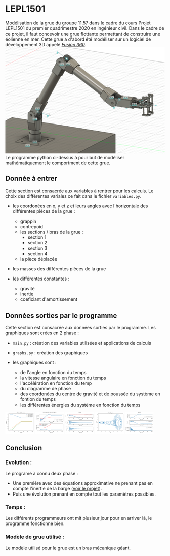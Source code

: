# LEPL1501
Modélisation de la grue du groupe 11.57 dans le cadre du cours Projet LEPL1501 du premier quadrimestre 2020 en ingénieur 
civil.
Dans le cadre de ce projet, il faut concevoir une grue flottante permettant de construire une éolienne en mer. 
Cette grue a d'abord été modéliser sur un logiciel de développement 3D appelé *[Fusion 360](https://www.autodesk.com/products/fusion-360/overview)*.
![La grue sur Fusion360](img/allCrane.png)
Le programme python ci-dessus à pour but de modéliser mathématiquement le comportment de cette grue. 

## Donnée à entrer

Cette section est consacrée aux variables à rentrer pour les calculs. Le choix des différentes variales ce fait dans le 
fichier ```variables.py```. 

- les coordonées en x, y et z et leurs angles avec l'horizontale des différentes pièces de la grue :
    - grappin
    - contrepoid
    - les sections / bras de la grue :
        - section 1
        - section 2
        - section 3
        - section 4
    - la pièce déplacée             

- les masses des différentes pièces de la grue
- les différentes constantes :
    - gravité
    - inertie
    - coeficiant d'amortissement

## Données sorties par le programme 

Cette section est consacrée aux données sorties par le programme. Les graphiques sont crées en 2 phase :
- ```main.py``` : création des variables utilisées et applications de calculs
- ```graphs.py``` : création des graphiques

- les graphiques sont :
    - de l'angle en fonction du temps
    - la vitesse angulaire en fonction du temps
    - l'accélération en fonction du temp
    - du diagramme de phase
    - des coordonées du centre de gravité et de poussée du système en fontion du temps
    - les différentes énergies du système en fonction du temps


<img src="https://raw.githubusercontent.com/quentinprieels/LEPL1501/master/img/motionCrane.png" width="18%"></img> 
<img src="https://raw.githubusercontent.com/quentinprieels/LEPL1501/master/img/centerGravity_centerThrust.png" width="18%"></img> 
<img src="https://raw.githubusercontent.com/quentinprieels/LEPL1501/master/img/omegaAndTheta.png" width="18%"></img> 
<img src="https://raw.githubusercontent.com/quentinprieels/LEPL1501/master/img/phaseDiagram.png" width="18%"></img> 
<img src="https://raw.githubusercontent.com/quentinprieels/LEPL1501/master/img/energy.png" width="18%"></img> 


## Conclusion

### Evolution :

Le programe à connu deux phase : 
- Une première avec des équations approximative ne prenant pas en compte  l'inertie de la barge ([voir le projet](https://github.com/Nimbelungen/projet1-1157)).
- Puis une évolution prenant en compte tout les paramètres possibles.

### Temps : 

Les différents programmeurs ont mit plusieur jour pour en arriver là, le programme fonctionne bien.

### Modèle de grue utilisé :

Le modèle utilisé pour le grue est un bras mécanique géant. 
